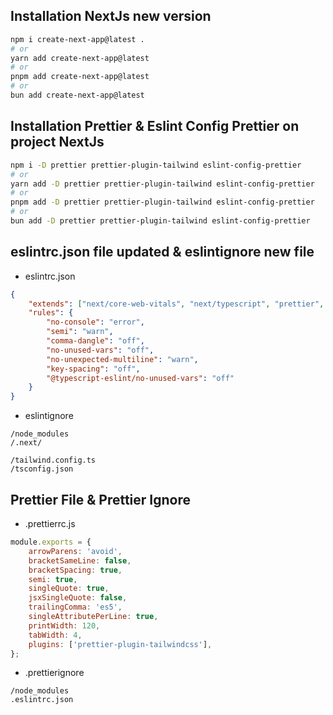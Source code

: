 ## Installation NextJs new version

```bash
npm i create-next-app@latest .
# or
yarn add create-next-app@latest
# or
pnpm add create-next-app@latest
# or
bun add create-next-app@latest
```

## Installation Prettier & Eslint Config Prettier on project NextJs

```bash
npm i -D prettier prettier-plugin-tailwind eslint-config-prettier
# or
yarn add -D prettier prettier-plugin-tailwind eslint-config-prettier
# or
pnpm add -D prettier prettier-plugin-tailwind eslint-config-prettier
# or
bun add -D prettier prettier-plugin-tailwind eslint-config-prettier
```

## eslintrc.json file updated & eslintignore new file

-   eslintrc.json

```json
{
    "extends": ["next/core-web-vitals", "next/typescript", "prettier", "eslint:recommended"],
    "rules": {
        "no-console": "error",
        "semi": "warn",
        "comma-dangle": "off",
        "no-unused-vars": "off",
        "no-unexpected-multiline": "warn",
        "key-spacing": "off",
        "@typescript-eslint/no-unused-vars": "off"
    }
}
```

-   eslintignore

```text
/node_modules
/.next/

/tailwind.config.ts
/tsconfig.json
```

## Prettier File & Prettier Ignore

-   .prettierrc.js

```js
module.exports = {
    arrowParens: 'avoid',
    bracketSameLine: false,
    bracketSpacing: true,
    semi: true,
    singleQuote: true,
    jsxSingleQuote: false,
    trailingComma: 'es5',
    singleAttributePerLine: true,
    printWidth: 120,
    tabWidth: 4,
    plugins: ['prettier-plugin-tailwindcss'],
};
```

-   .prettierignore

```text
/node_modules
.eslintrc.json
```
